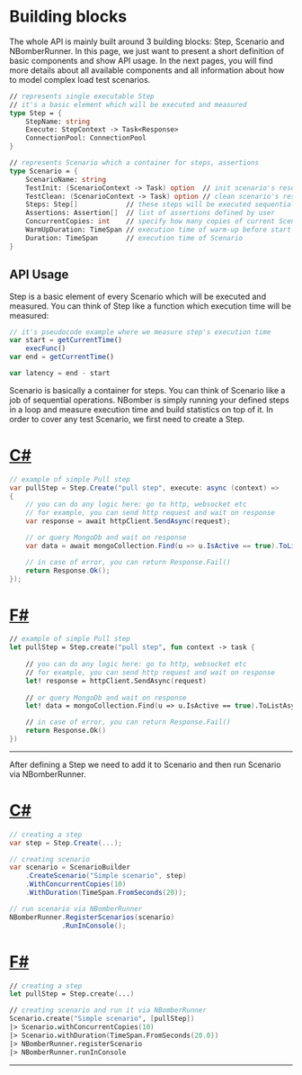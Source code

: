 # Building blocks

The whole API is mainly built around 3 building blocks: Step, Scenario and NBomberRunner. In this page, we just want to present a short definition of basic components and show API usage. In the next pages, you will find more details about all available components and all information about how to model complex load test scenarios. 

```fsharp
// represents single executable Step
// it's a basic element which will be executed and measured
type Step = {
    StepName: string    
    Execute: StepContext -> Task<Response>
    ConnectionPool: ConnectionPool
}

// represents Scenario which a container for steps, assertions
type Scenario = {
    ScenarioName: string
    TestInit: (ScenarioContext -> Task) option  // init scenario's resources
    TestClean: (ScenarioContext -> Task) option // clean scenario's resources
    Steps: Step[]            // these steps will be executed sequentially, one by one
    Assertions: Assertion[]  // list of assertions defined by user
    ConcurrentCopies: int    // specify how many copies of current Scenario to run in parallel    
    WarmUpDuration: TimeSpan // execution time of warm-up before start bombing 
    Duration: TimeSpan       // execution time of Scenario 
}
```

## API Usage

Step is a basic element of every Scenario which will be executed and measured. You can think of Step like a function which execution time will be measured:
```typescript
// it's pseudocode example where we measure step's execution time
var start = getCurrentTime()
    execFunc()
var end = getCurrentTime()

var latency = end - start
```

Scenario is basically a container for steps. You can think of Scenario like a job of sequential operations. NBomber is simply running your defined steps in a loop and measure execution time and build statistics on top of it. In order to cover any test Scenario, we first need to create a Step.

# [C#](#tab/tabid-1)
```csharp
// example of simple Pull step
var pullStep = Step.Create("pull step", execute: async (context) => 
{
    // you can do any logic here: go to http, websocket etc        
    // for example, you can send http request and wait on response
    var response = await httpClient.SendAsync(request);

    // or query MongoDb and wait on response
    var data = await mongoCollection.Find(u => u.IsActive == true).ToListAsync();        

    // in case of error, you can return Response.Fail()
    return Response.Ok();
});
``` 

# [F#](#tab/tabid-2)
```fsharp
// example of simple Pull step
let pullStep = Step.create("pull step", fun context -> task {
    
    // you can do any logic here: go to http, websocket etc    
    // for example, you can send http request and wait on response
    let! response = httpClient.SendAsync(request)
    
    // or query MongoDb and wait on response
    let! data = mongoCollection.Find(u => u.IsActive == true).ToListAsync()

    // in case of error, you can return Response.Fail()     
    return Response.Ok()    
})
```
***

After defining a Step we need to add it to Scenario and then run Scenario via NBomberRunner.

# [C#](#tab/tabid-1)
```csharp
// creating a step
var step = Step.Create(...);

// creating scenario 
var scenario = ScenarioBuilder
    .CreateScenario("Simple scenario", step)
    .WithConcurrentCopies(10)
    .WithDuration(TimeSpan.FromSeconds(20));    

// run scenario via NBomberRunner
NBomberRunner.RegisterScenarios(scenario)             
             .RunInConsole();
```

# [F#](#tab/tabid-2)
```fsharp
// creating a step
let pullStep = Step.create(...)

// creating scenario and run it via NBomberRunner
Scenario.create("Simple scenario", [pullStep])
|> Scenario.withConcurrentCopies(10)
|> Scenario.withDuration(TimeSpan.FromSeconds(20.0))
|> NBomberRunner.registerScenario
|> NBomberRunner.runInConsole
```
***